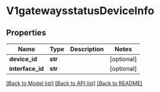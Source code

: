 # V1gatewaysstatusDeviceInfo

## Properties
Name | Type | Description | Notes
------------ | ------------- | ------------- | -------------
**device_id** | **str** |  | [optional] 
**interface_id** | **str** |  | [optional] 

[[Back to Model list]](../README.md#documentation-for-models) [[Back to API list]](../README.md#documentation-for-api-endpoints) [[Back to README]](../README.md)

